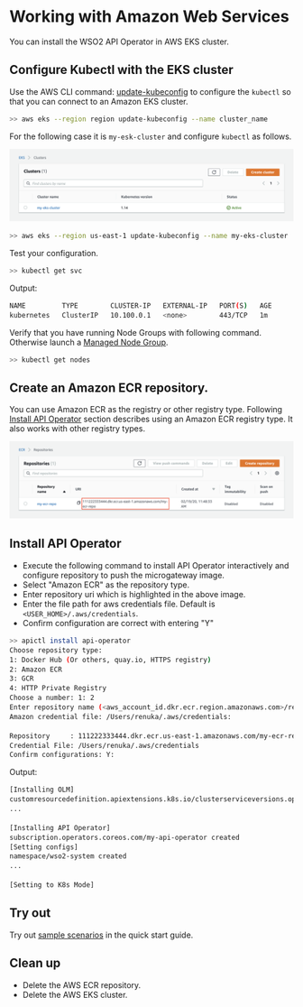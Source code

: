 # Working with Amazon Web Services

You can install the WSO2 API Operator in AWS EKS cluster.

## Configure Kubectl with the EKS cluster

Use the AWS CLI command: [update-kubeconfig](https://docs.aws.amazon.com/cli/latest/reference/eks/update-kubeconfig.html) to configure the `kubectl` so that you can connect to an Amazon EKS cluster. 

```sh
>> aws eks --region region update-kubeconfig --name cluster_name
```

For the following case it is `my-esk-cluster` and configure `kubectl` as follows.

![Amazon EKS cluster](../images/aws-eks-cluster.png)

```sh
>> aws eks --region us-east-1 update-kubeconfig --name my-eks-cluster
```

Test your configuration.
```sh
>> kubectl get svc
```

Output:
```sh
NAME         TYPE        CLUSTER-IP   EXTERNAL-IP   PORT(S)   AGE
kubernetes   ClusterIP   10.100.0.1   <none>        443/TCP   1m
```

Verify that you have running Node Groups with following command. Otherwise launch a [Managed Node Group](https://docs.aws.amazon.com/eks/latest/userguide/managed-node-groups.html).
```sh
>> kubectl get nodes
```

## Create an Amazon ECR repository.

You can use Amazon ECR as the registry or other registry type. Following [Install API Operator](#install-api-operator) section describes using an Amazon ECR registry type. It also works with other registry types.

![Amazon ECR repo](../images/aws-ecr-repo.png)

## Install API Operator

- Execute the following command to install API Operator interactively and configure repository to push the microgateway image.
- Select "Amazon ECR" as the repository type.
- Enter repository uri which is highlighted in the above image.
- Enter the file path for aws credentials file. Default is `<USER_HOME>/.aws/credentials`.
- Confirm configuration are correct with entering "Y"

```sh
>> apictl install api-operator
Choose repository type:
1: Docker Hub (Or others, quay.io, HTTPS registry)
2: Amazon ECR
3: GCR
4: HTTP Private Registry
Choose a number: 1: 2
Enter repository name (<aws_account_id.dkr.ecr.region.amazonaws.com>/repository): 610968236798.dkr.ecr.us-east-2.amazonaws.com/my-ecr-repo
Amazon credential file: /Users/renuka/.aws/credentials:

Repository     : 111222333444.dkr.ecr.us-east-1.amazonaws.com/my-ecr-repo
Credential File: /Users/renuka/.aws/credentials
Confirm configurations: Y:
```

Output:
```sh
[Installing OLM]
customresourcedefinition.apiextensions.k8s.io/clusterserviceversions.operators.coreos.com created
...

[Installing API Operator]
subscription.operators.coreos.com/my-api-operator created
[Setting configs]
namespace/wso2-system created
...

[Setting to K8s Mode]
```

## Try out
Try out [sample scenarios](../GettingStarted/quick-start-guide.md#sample-scenarios) in the quick start guide.

## Clean up

- Delete the AWS ECR repository.
- Delete the AWS EKS cluster.